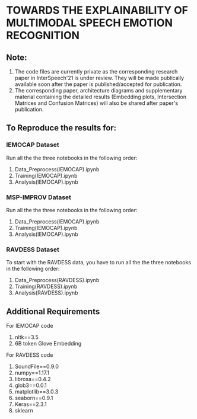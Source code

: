 # TOWARDS THE EXPLAINABILITY OF MULTIMODAL SPEECH EMOTION RECOGNITION 

## Note:
1. The code files are currently private as the corresponding research paper in InterSpeech'21 is under review. They will be made publically available soon after the paper is published/accepted for publication.
2. The corresponding paper, architecture diagrams and supplementary material containing the detailed results (Embedding plots, Intersection Matrices and Confusion Matrices) will also be shared after paper's publication.

## To Reproduce the results for:
### IEMOCAP Dataset
   Run all the the three notebooks in the following order:
   1. Data_Preprocess(IEMOCAP).ipynb
   2. Training(IEMOCAP).ipynb
   3. Analysis(IEMOCAP).ipynb
   
### MSP-IMPROV Dataset
   Run all the the three notebooks in the following order:
   1. Data_Preprocess(IEMOCAP).ipynb
   2. Training(IEMOCAP).ipynb
   3. Analysis(IEMOCAP).ipynb

### RAVDESS Dataset
  To start with the RAVDESS data, you have to run all the the three notebooks in the following order:
   1. Data_Preprocess(RAVDESS).ipynb
   2. Training(RAVDESS).ipynb
   3. Analysis(RAVDESS).ipynb

## Additional Requirements
For IEMOCAP code
   1. nltk==3.5
   2. 6B token Glove Embedding

For RAVDESS code
   1. SoundFile==0.9.0
   2. numpy==1.17.1
   3. librosa==0.4.2
   4. glob3==0.0.1
   5. matplotlib==3.0.3
   6. seaborn==0.9.1
   7. Keras==2.3.1
   8. sklearn   

